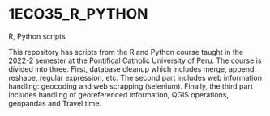 # 1ECO35_R_PYTHON
R, Python scripts 

This repository has scripts from the R and Python course taught in the 2022-2 semester at the Pontifical Catholic University of Peru. The course is divided into three. First, database cleanup which includes merge, append, reshape, regular expression, etc. The second part includes web information handling: geocoding and web scrapping (selenium). Finally, the third part includes handling of georeferenced information, QGIS operations, geopandas and Travel time.
